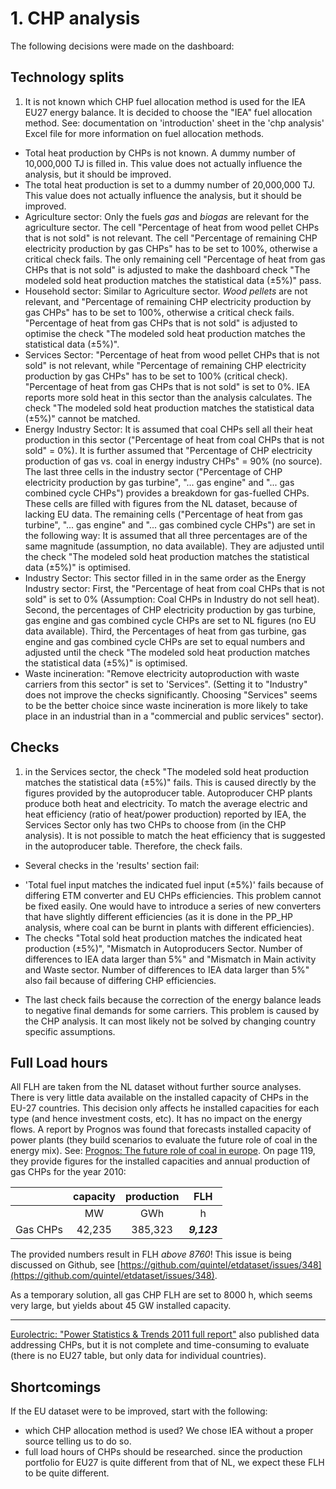 # 1. CHP analysis

The following decisions were made on the dashboard:


## Technology splits

1. It is not known which CHP fuel allocation method is used for the IEA EU27 energy balance. It is decided to choose the "IEA" fuel allocation method. See: documentation on 'introduction' sheet in the 'chp analysis' Excel file for more information on fuel allocation methods.
* Total heat production by CHPs is not known. A dummy number of 10,000,000 TJ is filled in. This value does not actually influence the analysis, but it should be improved.
* The total heat production is set to a dummy number of 20,000,000 TJ. This value does not actually influence the analysis, but it should be improved.
* Agriculture sector: Only the fuels *gas* and *biogas* are relevant for the agriculture sector. The cell "Percentage of heat from wood pellet CHPs that is not sold" is not relevant. The cell "Percentage of remaining CHP electricity production by gas CHPs" has to be set to 100%, otherwise a critical check fails. The only remaining cell "Percentage of heat from gas CHPs that is not sold" is adjusted to make the dashboard check "The modeled sold heat production matches the statistical data (±5%)" pass.
* Household sector: Similar to Agriculture sector. *Wood pellets* are not relevant, and "Percentage of remaining CHP electricity production by gas CHPs" has to be set to 100%, otherwise a critical check fails. "Percentage of heat from gas CHPs that is not sold" is adjusted to optimise the check "The modeled sold heat production matches the statistical data (±5%)".
* Services Sector: "Percentage of heat from wood pellet CHPs that is not sold" is not relevant, while "Percentage of remaining CHP electricity production by gas CHPs" has to be set to 100% (critical check). "Percentage of heat from gas CHPs that is not sold" is set to 0%. IEA reports more sold heat in this sector than the analysis calculates. The check "The modeled sold heat production matches the statistical data (±5%)" cannot be matched.
* Energy Industry Sector: It is assumed that coal CHPs sell all their heat production in this sector ("Percentage of heat from coal CHPs that is not sold" = 0%). It is further assumed that "Percentage of CHP electricity production of gas vs. coal in energy industry CHPs" = 90% (no source). The last three cells in the industry sector ("Percentage of CHP electricity production by gas turbine", "... gas engine" and "... gas combined cycle CHPs") provides a breakdown for gas-fuelled CHPs. These cells are filled with figures from the NL dataset, because of lacking EU data. The remaining cells ("Percentage of heat from gas turbine", "... gas engine" and "... gas combined cycle CHPs") are set in the following way: It is assumed that all three percentages are of the same magnitude (assumption, no data available). They are adjusted until the check "The modeled sold heat production matches the statistical data (±5%)" is optimised.
* Industry Sector: This sector filled in in the same order as the Energy Industry sector: First, the "Percentage of heat from coal CHPs that is not sold" is set to 0% (Assumption: Coal CHPs in Industry do not sell heat). Second, the percentages of CHP electricity production by gas turbine, gas engine and gas combined cycle CHPs are set to NL figures (no EU data available). Third, the Percentages of heat from gas turbine, gas engine and gas combined cycle CHPs are set to equal numbers and adjusted until the check "The modeled sold heat production matches the statistical data (±5%)" is optimised.
* Waste incineration: "Remove electricity autoproduction with waste carriers from this sector" is set to 'Services". (Setting it to "Industry" does not improve the checks significantly. Choosing "Services" seems to be the better choice since waste incineration is more likely to take place in an industrial than in a "commercial and public services" sector).


## Checks

1. in the Services sector, the check "The modeled sold heat production matches the statistical data (±5%)" fails. This is caused directly by the figures provided by the autoproducer table. Autoproducer CHP plants produce both heat and electricity. To match the average electric and heat efficiency (ratio of heat/power production) reported by IEA, the Services Sector only has two CHPs to choose from (in the CHP analysis). It is not possible to match the heat efficiency that is suggested in the autoproducer table. Therefore, the check fails.
* Several checks in the 'results' section fail:
 - 'Total fuel input matches the indicated fuel input (±5%)' fails because of differing ETM converter and  EU CHPs efficiencies. This problem cannot be fixed easily. One would have to introduce a series of new converters that have slightly different efficiencies (as it is done in the PP_HP analysis, where coal can be burnt in plants with different efficiencies).
 - The checks "Total sold heat production matches the indicated heat production (±5%)", "Mismatch in Autoproducers Sector. Number of differences to IEA data larger than 5%" and "Mismatch in Main activity and Waste sector. Number of differences to IEA data larger than 5%" also fail because of differing CHP efficiencies.
 * The last check fails because the correction of the energy balance leads to negative final demands for some carriers. This problem is caused by the CHP analysis. It can most likely not be solved by changing country specific assumptions.


## Full Load hours

All FLH are taken from the NL dataset without further source analyses.
There is very little data available on the installed capacity of CHPs in the EU-27 countries. This decision only affects he installed capacities for each type (and hence investment costs, etc). It has no impact on the energy flows.
A report by Prognos was found that forecasts installed capacity of power plants (they build scenarios to evaluate the future role of coal in the energy mix). See: [Prognos: The future role of coal in europe](http://www.euracoal.be/componenten/download.php?filedata=1208519374.pdf&filename=prognos_FutureCoal_070822_final_kurz.pdf&mimetype=application/pdf). On page 119, they provide figures for the installed capacities and annual production of gas CHPs for the year 2010:

|      |  capacity | production | FLH |
|:---:|:---:|:---:|:---:|
|       |  MW | GWh | h |
| Gas CHPs | 42,235 | 385,323 | ***9,123*** |

The provided numbers result in FLH *above 8760*!
This issue is being discussed on Github, see [https://github.com/quintel/etdataset/issues/348](https://github.com/quintel/etdataset/issues/348).

As a temporary solution, all gas CHP FLH are set to 8000 h, which seems very large, but yields about 45 GW installed capacity.

***

[Eurolectric: "Power Statistics & Trends 2011 full report"](http://refman.et-model.com/publications/1836) also published data addressing CHPs, but it is not complete and time-consuming to evaluate (there is no EU27 table, but only data for individual countries).

## Shortcomings

If the EU dataset were to be improved, start with the following:

- which CHP allocation method is used? We chose IEA without a proper source telling us to do so.
- full load hours of CHPs should be researched. since the production portfolio for EU27 is quite different from that of NL, we expect these FLH to be quite different.